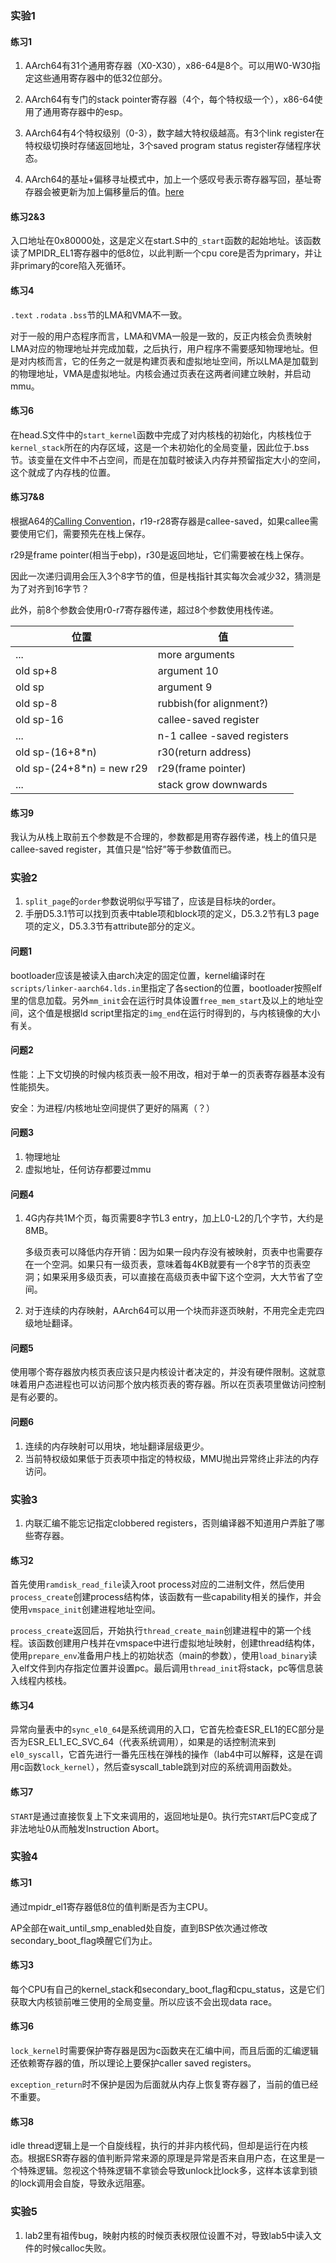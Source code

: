 ### 实验1

#### 练习1

1. AArch64有31个通用寄存器（X0-X30），x86-64是8个。可以用W0-W30指定这些通用寄存器中的低32位部分。

2. AArch64有专门的stack pointer寄存器（4个，每个特权级一个），x86-64使用了通用寄存器中的esp。
3. AArch64有4个特权级别（0-3），数字越大特权级越高。有3个link register在特权级切换时存储返回地址，3个saved program status register存储程序状态。
4. AArch64的基址+偏移寻址模式中，加上一个感叹号表示寄存器写回，基址寄存器会被更新为加上偏移量后的值。[here](https://stackoverflow.com/questions/39780289/what-does-the-exclamation-mark-mean-in-the-end-of-an-a64-instruction)

#### 练习2&3

入口地址在0x80000处，这是定义在start.S中的`_start`函数的起始地址。该函数读了MPIDR_EL1寄存器中的低8位，以此判断一个cpu core是否为primary，并让非primary的core陷入死循环。

#### 练习4

`.text` `.rodata` `.bss`节的LMA和VMA不一致。

对于一般的用户态程序而言，LMA和VMA一般是一致的，反正内核会负责映射LMA对应的物理地址并完成加载，之后执行，用户程序不需要感知物理地址。但是对内核而言，它的任务之一就是构建页表和虚拟地址空间，所以LMA是加载到的物理地址，VMA是虚拟地址。内核会通过页表在这两者间建立映射，并启动mmu。

#### 练习6

在head.S文件中的`start_kernel`函数中完成了对内核栈的初始化，内核栈位于`kernel_stack`所在的内存区域，这是一个未初始化的全局变量，因此位于.bss节。该变量在文件中不占空间，而是在加载时被读入内存并预留指定大小的空间，这个就成了内存栈的位置。

#### 练习7&8

根据A64的[Calling Convention](https://en.wikipedia.org/wiki/Calling_convention)，r19-r28寄存器是callee-saved，如果callee需要使用它们，需要预先在栈上保存。

r29是frame pointer(相当于ebp)，r30是返回地址，它们需要被在栈上保存。

因此一次递归调用会压入3个8字节的值，但是栈指针其实每次会减少32，猜测是为了对齐到16字节？

此外，前8个参数会使用r0-r7寄存器传递，超过8个参数使用栈传递。

| 位置                      | 值                          |
| ------------------------- | --------------------------- |
| ...                       | more arguments              |
| old sp+8                  | argument 10                 |
| old sp                    | argument 9                  |
| old sp-8                  | rubbish(for alignment?)     |
| old sp-16                 | callee-saved register       |
| ...                       | n-1 callee -saved registers |
| old sp-(16+8*n)           | r30(return address)         |
| old sp-(24+8*n) = new r29 | r29(frame pointer)          |
| ...                       | stack grow downwards        |

#### 练习9

我认为从栈上取前五个参数是不合理的，参数都是用寄存器传递，栈上的值只是callee-saved register，其值只是“恰好”等于参数值而已。

### 实验2

1. `split_page`的`order`参数说明似乎写错了，应该是目标块的order。
2. 手册D5.3.1节可以找到页表中table项和block项的定义，D5.3.2节有L3 page项的定义，D5.3.3节有attribute部分的定义。

#### 问题1

bootloader应该是被读入由arch决定的固定位置，kernel编译时在`scripts/linker-aarch64.lds.in`里指定了各section的位置，bootloader按照elf里的信息加载。另外`mm_init`会在运行时具体设置`free_mem_start`及以上的地址空间，这个值是根据ld script里指定的`img_end`在运行时得到的，与内核镜像的大小有关。

#### 问题2

性能：上下文切换的时候内核页表一般不用改，相对于单一的页表寄存器基本没有性能损失。

安全：为进程/内核地址空间提供了更好的隔离（？）

#### 问题3

1. 物理地址
2. 虚拟地址，任何访存都要过mmu

#### 问题4

1. 4G内存共1M个页，每页需要8字节L3 entry，加上L0-L2的几个字节，大约是8MB。

   多级页表可以降低内存开销：因为如果一段内存没有被映射，页表中也需要存在一个空洞。如果只有一级页表，意味着每4KB就要有一个8字节的页表空洞；如果采用多级页表，可以直接在高级页表中留下这个空洞，大大节省了空间。

2. 对于连续的内存映射，AArch64可以用一个块而非逐页映射，不用完全走完四级地址翻译。

#### 问题5

​	使用哪个寄存器放内核页表应该只是内核设计者决定的，并没有硬件限制。这就意味着用户态进程也可以访问那个放内核页表的寄存器。所以在页表项里做访问控制是有必要的。

#### 问题6

1. 连续的内存映射可以用块，地址翻译层级更少。
2. 当前特权级如果低于页表项中指定的特权级，MMU抛出异常终止非法的内存访问。

### 实验3
1. 内联汇编不能忘记指定clobbered registers，否则编译器不知道用户弄脏了哪些寄存器。

#### 练习2

首先使用`ramdisk_read_file`读入root process对应的二进制文件，然后使用`process_create`创建process结构体，该函数有一些capability相关的操作，并会使用`vmspace_init`创建进程地址空间。

`process_create`返回后，开始执行`thread_create_main`创建进程中的第一个线程。该函数创建用户栈并在vmspace中进行虚拟地址映射，创建thread结构体，使用`prepare_env`准备用户栈上的初始状态（main的参数），使用`load_binary`读入elf文件到内存指定位置并设置pc。最后调用`thread_init`将stack，pc等信息装入线程内核栈。

#### 练习4

异常向量表中的`sync_el0_64`是系统调用的入口，它首先检查ESR_EL1的EC部分是否为ESR_EL1_EC_SVC_64（代表系统调用），如果是的话控制流来到`el0_syscall`，它首先进行一番先压栈在弹栈的操作（lab4中可以解释，这是在调用c函数`lock_kernel`），然后查syscall_table跳到对应的系统调用函数处。

#### 练习7

`START`是通过直接恢复上下文来调用的，返回地址是0。执行完`START`后PC变成了非法地址0从而触发Instruction Abort。

### 实验4

#### 练习1

通过mpidr_el1寄存器低8位的值判断是否为主CPU。

AP全部在wait_until_smp_enabled处自旋，直到BSP依次通过修改secondary_boot_flag唤醒它们为止。

#### 练习3

每个CPU有自己的kernel_stack和secondary_boot_flag和cpu_status，这是它们获取大内核锁前唯三使用的全局变量。所以应该不会出现data race。

#### 练习6

`lock_kernel`时需要保护寄存器是因为c函数夹在汇编中间，而且后面的汇编逻辑还依赖寄存器的值，所以理论上要保护caller saved registers。

`exception_return`时不保护是因为后面就从内存上恢复寄存器了，当前的值已经不重要。

#### 练习8

idle thread逻辑上是一个自旋线程，执行的并非内核代码，但却是运行在内核态。根据ESR寄存器的值判断异常来源的原理是异常是否来自用户态，在这里是一个特殊逻辑。忽视这个特殊逻辑不拿锁会导致unlock比lock多，这样本该拿到锁的lock调用会自旋，导致永远阻塞。

### 实验5

1. lab2里有祖传bug，映射内核的时候页表权限位设置不对，导致lab5中读入文件的时候calloc失败。